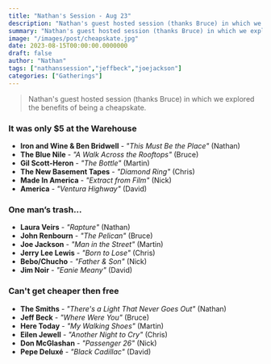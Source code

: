 ```yaml
---
title: "Nathan's Session - Aug 23"
description: "Nathan's guest hosted session (thanks Bruce) in which we explored the benefits of being a cheapskate."
summary: "Nathan's guest hosted session (thanks Bruce) in which we explored the benefits of being a cheapskate."
image: "/images/post/cheapskate.jpg"
date: 2023-08-15T00:00:00.0000000
draft: false
author: "Nathan"
tags: ["nathanssession","jeffbeck","joejackson"]
categories: ["Gatherings"]
---
```

> Nathan's guest hosted session (thanks Bruce) in which we explored the benefits of being a cheapskate.
### It was only $5 at the Warehouse
- **Iron and Wine & Ben Bridwell** - _"This Must Be the Place"_ (Nathan)
- **The Blue Nile** - _"A Walk Across the Rooftops"_ (Bruce)
- **Gil Scott‐Heron** - _"The Bottle"_ (Martin)
- **The New Basement Tapes** - _"Diamond Ring"_ (Chris)
- **Made In America** - _"Extract from Film"_ (Nick)
- **America** - _"Ventura Highway"_ (David)
### One man’s trash…
- **Laura Veirs** - _"Rapture"_ (Nathan)
- **John Renbourn** - _"The Pelican"_ (Bruce)
- **Joe Jackson** - _"Man in the Street"_ (Martin)
- **Jerry Lee Lewis** - _"Born to Lose"_ (Chris)
- **Bebo/Chucho** - _"Father & Son"_ (Nick)
- **Jim Noir** - _"Eanie Meany"_ (David)
### Can't get cheaper then free
- **The Smiths** - _"There's a Light That Never Goes Out"_ (Nathan)
- **Jeff Beck** - _"Where Were You"_ (Bruce)
- **Here Today** - _"My Walking Shoes"_ (Martin)
- **Eilen Jewell** - _"Another Night to Cry"_ (Chris)
- **Don McGlashan** - _"Passenger 26"_ (Nick)
- **Pepe Deluxé** - _"Black Cadillac"_ (David)
